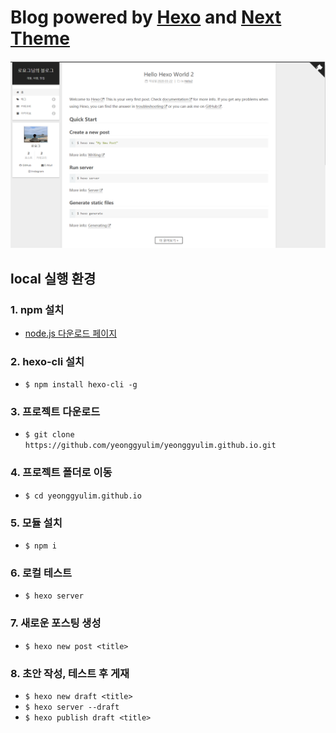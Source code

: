 # Blog powered by [Hexo](https://hexo.io/) and [Next Theme](https://theme-next.org/)

![image](./image.PNG)

## local 실행 환경

### 1. npm 설치
* [node.js 다운로드 페이지](https://nodejs.org/en/)

### 2. hexo-cli 설치
* `$ npm install hexo-cli -g`

### 3. 프로젝트 다운로드
* `$ git clone https://github.com/yeonggyulim/yeonggyulim.github.io.git`

### 4. 프로젝트 폴더로 이동
* `$ cd yeonggyulim.github.io`

### 5. 모듈 설치 
* `$ npm i`

### 6. 로컬 테스트
* `$ hexo server`

### 7. 새로운 포스팅 생성
* `$ hexo new post <title>`

### 8. 초안 작성, 테스트 후 게재
* `$ hexo new draft <title>`
* `$ hexo server --draft`
* `$ hexo publish draft <title>`
